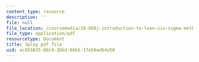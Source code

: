 ```yaml
---
content_type: resource
description: ''
file: null
file_location: /coursemedia/16-660j-introduction-to-lean-six-sigma-methods-january-iap-2012/ac85583588c93bbd66b517e50ad64a50_I-DIXcoeaNQ.pdf
file_type: application/pdf
resourcetype: Document
title: 3play pdf file
uid: ac855835-88c9-3bbd-66b5-17e50ad64a50
---
```

